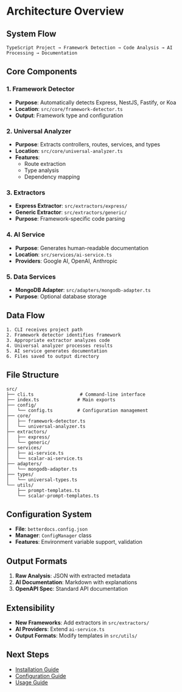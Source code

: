 # Architecture Overview

## System Flow

```
TypeScript Project → Framework Detection → Code Analysis → AI Processing → Documentation
```

## Core Components

### 1. Framework Detector

-   **Purpose**: Automatically detects Express, NestJS, Fastify, or Koa
-   **Location**: `src/core/framework-detector.ts`
-   **Output**: Framework type and configuration

### 2. Universal Analyzer

-   **Purpose**: Extracts controllers, routes, services, and types
-   **Location**: `src/core/universal-analyzer.ts`
-   **Features**:
    -   Route extraction
    -   Type analysis
    -   Dependency mapping

### 3. Extractors

-   **Express Extractor**: `src/extractors/express/`
-   **Generic Extractor**: `src/extractors/generic/`
-   **Purpose**: Framework-specific code parsing

### 4. AI Service

-   **Purpose**: Generates human-readable documentation
-   **Location**: `src/services/ai-service.ts`
-   **Providers**: Google AI, OpenAI, Anthropic

### 5. Data Services

-   **MongoDB Adapter**: `src/adapters/mongodb-adapter.ts`
-   **Purpose**: Optional database storage

## Data Flow

```
1. CLI receives project path
2. Framework detector identifies framework
3. Appropriate extractor analyzes code
4. Universal analyzer processes results
5. AI service generates documentation
6. Files saved to output directory
```

## File Structure

```
src/
├── cli.ts                 # Command-line interface
├── index.ts              # Main exports
├── config/
│   └── config.ts         # Configuration management
├── core/
│   ├── framework-detector.ts
│   └── universal-analyzer.ts
├── extractors/
│   ├── express/
│   └── generic/
├── services/
│   ├── ai-service.ts
│   └── scalar-ai-service.ts
├── adapters/
│   └── mongodb-adapter.ts
├── types/
│   └── universal-types.ts
└── utils/
    ├── prompt-templates.ts
    └── scalar-prompt-templates.ts
```

## Configuration System

-   **File**: `betterdocs.config.json`
-   **Manager**: `ConfigManager` class
-   **Features**: Environment variable support, validation

## Output Formats

1. **Raw Analysis**: JSON with extracted metadata
2. **AI Documentation**: Markdown with explanations
3. **OpenAPI Spec**: Standard API documentation

## Extensibility

-   **New Frameworks**: Add extractors in `src/extractors/`
-   **AI Providers**: Extend `ai-service.ts`
-   **Output Formats**: Modify templates in `src/utils/`

## Next Steps

-   [Installation Guide](./installation.md)
-   [Configuration Guide](./configuration.md)
-   [Usage Guide](./usage.md)
